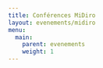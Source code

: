 ```yaml
---
title: Conférences MiDiro
layout: evenements/midiro
menu:
  main:
    parent: evenements
    weight: 1
---
```

